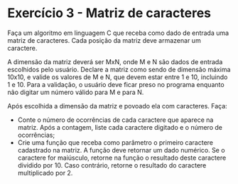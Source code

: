 # Exercício 3 - Matriz de caracteres

Faça um algoritmo em linguagem C que receba como dado de entrada uma matriz de caracteres. Cada posição da matriz deve armazenar um caractere.

A dimensão da matriz deverá ser MxN, onde M e N são dados de entrada escolhidos pelo usuário. Declare a matriz como sendo de dimensão máxima 10x10, e valide os valores de M e N, que devem estar entre 1 e 10, incluindo 1 e 10. Para a validação, o usuário deve ficar preso no programa enquanto não digitar um número válido para M e para N.

Após escolhida a dimensão da matriz e povoado ela com caracteres. Faça:

* Conte o número de ocorrências de cada caractere que aparece na matriz. Após a contagem, liste cada caractere digitado e o número de ocorrências;
* Crie uma função que receba como parâmetro o primeiro caractere cadastrado na matriz. A função deve retornar um dado numérico. Se o caractere for maiúsculo, retorne na função o resultado deste caractere dividido por 10. Caso contrário, retorne o resultado do caractere multiplicado por 2.
